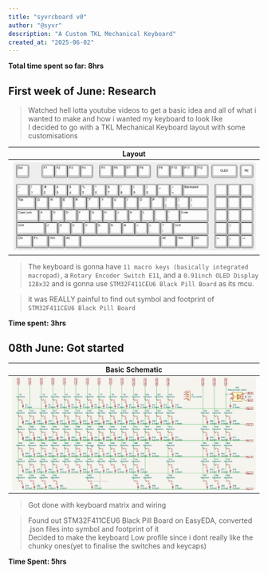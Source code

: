 ```yaml
---
title: "syvrcboard v0"
author: "@syvr"
description: "A Custom TKL Mechanical Keyboard"
created_at: "2025-06-02"
---
```


**Total time spent so far: 8hrs**

## First week of June: Research
> Watched hell lotta youtube videos to get a basic idea and all of what i wanted to make and how i wanted my keyboard to look like  
> I decided to go with a TKL Mechanical Keyboard layout with some customisations  

| Layout                            |
| --------------------------------- |
| ![](/assets/08%20June/layout.png) |

> The keyboard is gonna have `11 macro keys (basically integrated macropad)`, a `Rotary Encoder Switch E11`, and a `0.91inch OLED Display 128x32` and is gonna use `STM32F411CEU6 Black Pill Board` as its mcu.  

> it was REALLY painful to find out symbol and footprint of `STM32F411CEU6 Black Pill Board`  

**Time spent: 3hrs**


## 08th June: Got started
| Basic Schematic                      |
| ------------------------------------ |
| ![](/assets/08%20June/schematic.png) |
> Got done with keyboard matrix and wiring   

> Found out STM32F411CEU6 Black Pill Board on EasyEDA, converted .json files into symbol and footprint of it  
> Decided to make the keyboard Low profile since i dont really like the chunky ones(yet to finalise the switches and keycaps)  

**Time Spent: 5hrs**